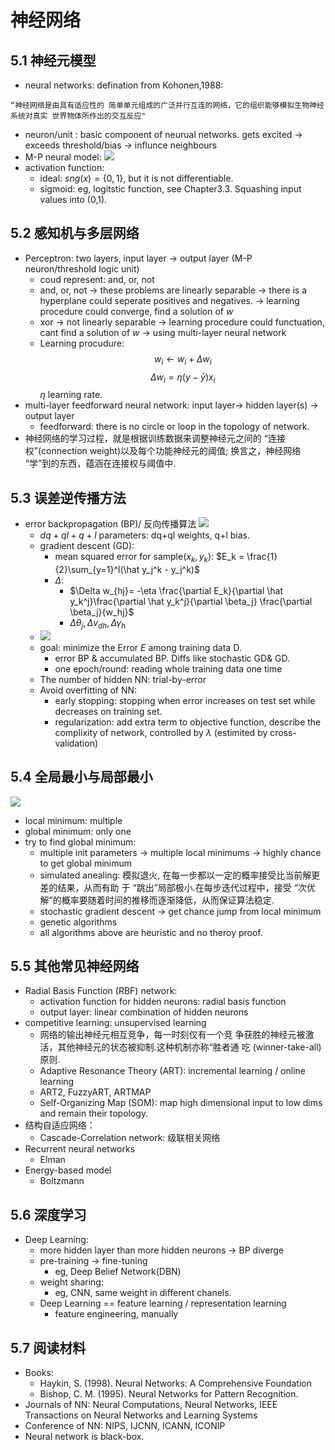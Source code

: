 # 神经网络
## 5.1 神经元模型
- neural networks:  defination from Kohonen,1988:
```
“神经网络是由具有适应性的 简单单元组成的广泛并行互连的网络，它的组织能够模拟生物神经系统对真实 世界物体所作出的交互反应" 
```
- neuron/unit : basic component of neurual networks. gets excited -> exceeds threshold/bias -> influnce neighbours 
- M-P neural model:
![](0006.png)
- activation function:
	- ideal: $sng(x) = \{0, 1\}$, but it is not differentiable.
	- sigmoid: eg, logitstic function, see Chapter3.3. Squashing input values into (0,1).
## 5.2 感知机与多层网络
- Perceptron: two layers, input layer -> output layer (M-P neuron/threshold logic unit)
	- coud represent: and, or, not
	- and, or, not -> these problems are linearly separable -> there is a hyperplane could seperate positives and negatives. -> learning procedure could converge, find a solution of $w$
	-  xor -> not linearly separable -> learning procedure could functuation, cant find a solution of $w$ -> using multi-layer neural network
	- Learning procudure: $$w_i \leftarrow w_i + \Delta w_i$$ $$\Delta w_i = \eta (y -\bar y)x_i$$ $\eta$ learning rate.
- multi-layer feedforward neural network:  input layer-> hidden layer(s) -> output layer
	- feedforward: there is no circle or loop in the topology of network.
- 神经网络的学习过程，就是根据训练数据来调整神经元之间的 “连接权”(connection weight)以及每个功能神经元的阈值; 换言之，神经网络 “学”到的东西，蕴涵在连接权与阈值中.

## 5.3 误差逆传播方法
- error backpropagation (BP)/ 反向传播算法 
![](0007.png)
	- $dq + ql + q + l$ parameters: dq+ql weights, q+l bias.
	- gradient descent (GD):
		- mean squared error for sample$(x_k, y_k)$: $E_k = \frac{1}{2}\sum_{y=1}^l(\hat y_j^k - y_j^k)$
		- $\Delta$:  
			- $\Delta w_{hj}= -\eta \frac{\partial E_k}{\partial \hat y_k^j}\frac{\partial \hat y_k^j}{\partial \beta_j} \frac{\partial \beta_j}{w_hj}$
			- $\Delta\theta_j, \Delta v_{dh}, \Delta \gamma_h$
	- ![](0008.png)
	- goal: minimize the Error $E$ among training data D.
		- error BP & accumulated BP. Diffs like stochastic GD& GD.
		- one epoch/round: reading whole training data one time
	- The number of hidden NN: trial-by-error
	- Avoid overfitting of NN:
		- early stopping: stopping when error increases on test set while decreases on training set.
		- regularization: add extra term to objective function, describe the complixity of network, controlled by $\lambda$ (estimited by cross-validation)
		
## 5.4 全局最小与局部最小
![](0009.png)
- local minimum: multiple
- global minimum: only one
- try to find global minimum:
	- multiple init parameters -> multiple local minimums -> highly chance to get global minimum
	- simulated anealing: 模拟退火, 在每一步都以一定的概率接受比当前解更差的结果，从而有助 于 “跳出”局部极小.在每步迭代过程中，接受 “次优解”的概率要随着时间的推移而逐渐降低，从而保证算法稳定.
	- stochastic gradient descent -> get chance jump from local minimum
	- genetic algorithms
	- all algorithms above are heuristic and no theroy proof.

## 5.5 其他常见神经网络
- Radial Basis Function (RBF) network:
	- activation function for hidden neurons: radial basis function
	- output layer: linear combination of hidden neurons
- competitive learning: unsupervised learning
	- 网络的输出神经元相互竞争，每一时刻仅有一个竞 争获胜的神经元被激活，其他神经元的状态被抑制.这种机制亦称“胜者通 吃 (winner-take-all)原则.
	- Adaptive Resonance Theory (ART): incremental learning / online learning
	- ART2, FuzzyART, ARTMAP
	- Self-Organizing Map (SOM): map high dimensional input to low dims and remain their topology.
- 结构自适应网络：
	- Cascade-Correlation network: 级联相关网络
- Recurrent neural networks
	- Elman
- Energy-based model
	- Boltzmann 
	
## 5.6 深度学习
- Deep Learning:
	- more hidden layer than more hidden neurons -> BP diverge
	- pre-training -> fine-tuning 
		- eg, Deep Belief Network(DBN)
	- weight sharing: 
		- eg, CNN, same weight in different chanels.
	- Deep Learning == feature learning / representation learning 
		- feature engineering, manually
		
## 5.7 阅读材料
- Books: 
	- Haykin, S. (1998). Neural Networks: A Comprehensive Foundation
	- Bishop, C. M. (1995). Neural Networks for Pattern Recognition.
- Journals of NN: Neural Computations, Neural Networks, IEEE Transactions on Neural Networks and Learning Systems
- Conference of NN: NIPS, IJCNN, ICANN, ICONIP
- Neural network is black-box.